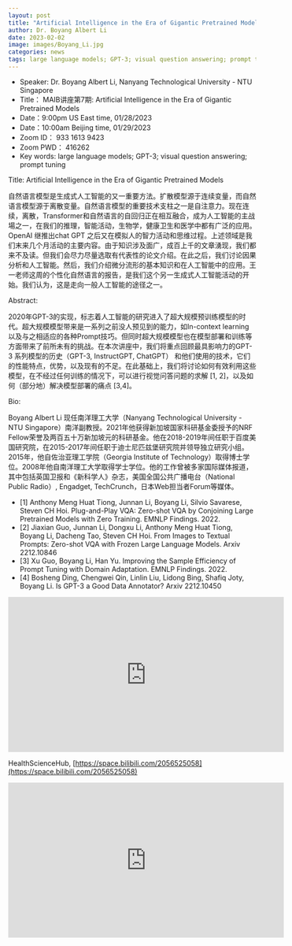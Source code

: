 ```yaml
---
layout: post
title: "Artificial Intelligence in the Era of Gigantic Pretrained Models"
author: Dr. Boyang Albert Li 
date: 2023-02-02
image: images/Boyang_Li.jpg
categories: news
tags: large language models; GPT-3; visual question answering; prompt tuning
---
```


- Speaker: Dr. Boyang Albert Li, Nanyang Technological University - NTU Singapore
- Title： MAIB讲座第7期: Artificial Intelligence in the Era of Gigantic Pretrained Models
- Date：9:00pm US East time, 01/28/2023
- Date：10:00am Beijing time, 01/29/2023
- Zoom  ID： 933 1613 9423
- Zoom PWD： 416262
- Key words: large language models; GPT-3; visual question answering; prompt tuning

Title: Artificial Intelligence in the Era of Gigantic Pretrained Models

自然语言模型是生成式人工智能的又一重要方法。扩散模型源于连续变量，而自然语言模型源于离散变量。自然语言模型的重要技术支柱之一是自注意力。现在连续，离散，Transformer和自然语言的自回归正在相互融合，成为人工智能的主战場之一，在我们的推理，智能活动，生物学，健康卫生和医学中都有广泛的应用。OpenAI 继推出chat GPT 之后又在模拟人的智力活动和思维过程。上述领域是我们末来几个月活动的主要内容。由于知识涉及面广，成百上千的文章湧现，我们都来不及读。但我们会尽力尽量选取有代表性的论文介绍。在此之后，我们讨论因果分析和人工智能。然后，我们介绍微分流形的基本知识和在人工智能中的应用。王一老师这周的个性化自然语言的报告，是我们这个另一生成式人工智能活动的开始。我们认为，这是走向一般人工智能的途径之一。

Abstract:

2020年GPT-3的实现，标志着人工智能的研究进入了超大规模预训练模型的时代。超大规模模型带来是一系列之前没人预见到的能力，如In-context learning 以及与之相适应的各种Prompt技巧。但同时超大规模模型也在模型部署和训练等方面带来了前所未有的挑战。在本次讲座中，我们将重点回顾最具影响力的GPT-3 系列模型的历史（GPT-3, InstructGPT, ChatGPT） 和他们使用的技术，它们的性能特点，优势，以及现有的不足。在此基础上，我们将讨论如何有效利用这些模型，在不经过任何训练的情况下，可以进行视觉问答问题的求解 [1, 2]，以及如何（部分地）解决模型部署的痛点 [3,4]。

Bio:

Boyang Albert Li 现任南洋理工大学（Nanyang Technological University - NTU Singapore）南洋副教授。2021年他获得新加坡国家科研基金委授予的NRF Fellow荣誉及两百五十万新加坡元的科研基金。他在2018-2019年间任职于百度美国研究院，在2015-2017年间任职于迪士尼匹兹堡研究院并领导独立研究小组。2015年，他自佐治亚理工学院（Georgia Institute of Technology）取得博士学位。2008年他自南洋理工大学取得学士学位。他的工作曾被多家国际媒体报道，其中包括英国卫报和《新科学人》杂志，美国全国公共广播电台（National Public Radio）, Engadget, TechCrunch，日本Web担当者Forum等媒体。

* [1] Anthony Meng Huat Tiong, Junnan Li, Boyang Li, Silvio Savarese, Steven CH Hoi. Plug-and-Play VQA: Zero-shot VQA by Conjoining Large Pretrained Models with Zero Training. EMNLP Findings. 2022.
* [2] Jiaxian Guo, Junnan Li, Dongxu Li, Anthony Meng Huat Tiong, Boyang Li, Dacheng Tao, Steven CH Hoi. From Images to Textual Prompts: Zero-shot VQA with Frozen Large Language Models. Arxiv 2212.10846
* [3] Xu Guo, Boyang Li, Han Yu. Improving the Sample Efficiency of Prompt Tuning with Domain Adaptation. EMNLP Findings. 2022.
* [4] Bosheng Ding, Chengwei Qin, Linlin Liu, Lidong Bing, Shafiq Joty, Boyang Li. Is GPT-3 a Good Data Annotator? Arxiv 2212.10450

<p align="center">
<iframe width="560" height="315" src="https://www.youtube.com/embed/U_1yMszMzBA" title="YouTube video player" frameborder="0" allow="accelerometer; autoplay; clipboard-write; encrypted-media; gyroscope; picture-in-picture" allowfullscreen></iframe>
</p>


HealthScienceHub, [https://space.bilibili.com/2056525058](https://space.bilibili.com/2056525058)


<p align="center">
<iframe width="560" height="315" src="https://www.bilibili.com/video/BV11d4y1W7EC/?share_source=copy_web&vd_source=28eb47824962ef1aab68d1506a52b55c" title="YouTube video player" frameborder="0" allow="accelerometer; autoplay; clipboard-write; encrypted-media; gyroscope; picture-in-picture" allowfullscreen></iframe>
</p>


